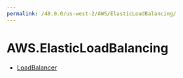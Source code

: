 ```yaml
---
permalink: /48.0.0/us-west-2/AWS/ElasticLoadBalancing/
---
```


# AWS.ElasticLoadBalancing



* [LoadBalancer](LoadBalancer.md)
